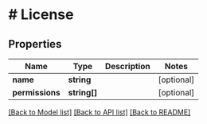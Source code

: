 # # License

## Properties

Name | Type | Description | Notes
------------ | ------------- | ------------- | -------------
**name** | **string** |  | [optional]
**permissions** | **string[]** |  | [optional]

[[Back to Model list]](../../README.md#models) [[Back to API list]](../../README.md#endpoints) [[Back to README]](../../README.md)
